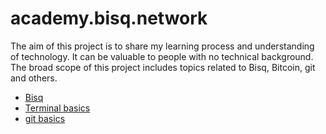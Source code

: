 # academy.bisq.network

The aim of this project is to share my learning process and understanding of technology. It can be valuable to people with no technical background. The broad scope of this project includes topics related to Bisq, Bitcoin, git and others.

- [Bisq](Bisq.md)
- [Terminal basics](terminal.md)
- [git basics](git.md)

